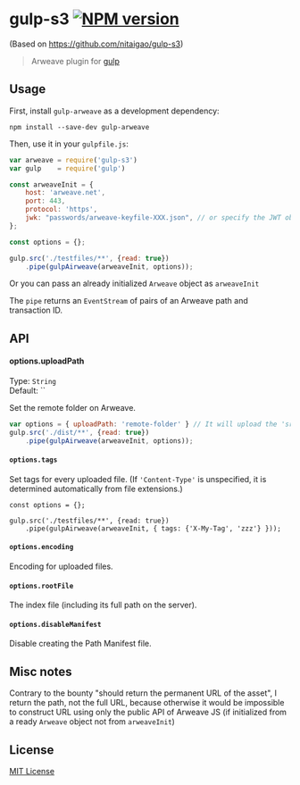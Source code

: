 # gulp-s3 [![NPM version][npm-image]][npm-url]

(Based on https://github.com/nitaigao/gulp-s3)

> Arweave plugin for [gulp](https://github.com/wearefractal/gulp)

## Usage

First, install `gulp-arweave` as a development dependency:

```shell
npm install --save-dev gulp-arweave
```


Then, use it in your `gulpfile.js`:
```javascript
var arweave = require('gulp-s3')
var gulp    = require('gulp')

const arweaveInit = {
    host: 'arweave.net',
    port: 443,
    protocol: 'https',
    jwk: "passwords/arweave-keyfile-XXX.json", // or specify the JWT object here, or use GULP_AIRWEAVE_JWK_FILE env var
};

const options = {};

gulp.src('./testfiles/**', {read: true})
    .pipe(gulpAirweave(arweaveInit, options));
```

Or you can pass an already initialized `Arweave` object as `arweaveInit`

The `pipe` returns an `EventStream` of pairs of an Arweave path and transaction ID.

## API

#### options.uploadPath

Type: `String`          
Default: ``

Set the remote folder on Arweave.

```javascript
var options = { uploadPath: 'remote-folder' } // It will upload the 'src' into '/remote-folder'
gulp.src('./dist/**', {read: true})
    .pipe(gulpAirweave(arweaveInit, options));
```

#### `options.tags`

Set tags for every uploaded file. (If `'Content-Type'` is unspecified, it is determined
automatically from file extensions.)

```
const options = {};

gulp.src('./testfiles/**', {read: true})
    .pipe(gulpAirweave(arweaveInit, { tags: {'X-My-Tag', 'zzz'} }));
```

#### `options.encoding`

Encoding for uploaded files.

#### `options.rootFile`

The index file (including its full path on the server).

#### `options.disableManifest`

Disable creating the Path Manifest file.

## Misc notes

Contrary to the bounty "should return the permanent URL of the asset", I return
the path, not the full URL, because otherwise it would be impossible to construct
URL using only the public API of Arweave JS (if initialized from a ready `Arweave`
object not from `arweaveInit`)

## License

[MIT License](http://en.wikipedia.org/wiki/MIT_License)

[npm-url]: https://npmjs.org/package/gulp-s3
[npm-image]: https://badge.fury.io/js/gulp-s3.png
